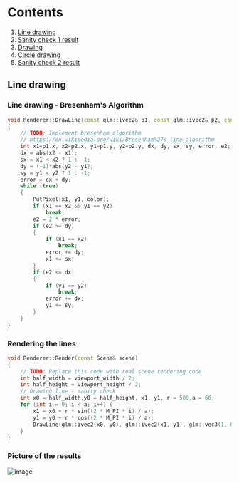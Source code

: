 # Contents

1. [ Line drawing ](#line-drawing)
2. [ Sanity check 1 result](#sanity-check-1-result)
3. [ Drawing ](#drawing)
4. [ Circle drawing ](#circle-drawing)
5. [ Sanity check 2 result](#sanity-check-2-result)
<a name="line-drawing"></a>
## Line drawing
### Line drawing - Bresenham's Algorithm

```c++
void Renderer::DrawLine(const glm::ivec2& p1, const glm::ivec2& p2, const glm::vec3& color)
{
	// TODO: Implement bresenham algorithm
	// https://en.wikipedia.org/wiki/Bresenham%27s_line_algorithm
	int x1=p1.x, x2=p2.x, y1=p1.y, y2=p2.y, dx, dy, sx, sy, error, e2;
	dx = abs(x2 - x1); 
	sx = x1 < x2 ? 1 : -1;
	dy = (-1)*abs(y2 - y1);
	sy = y1 < y2 ? 1 : -1;
	error = dx + dy;
	while (true)
	{
		PutPixel(x1, y1, color);
		if (x1 == x2 && y1 == y2)
			break;
		e2 = 2 * error;
		if (e2 >= dy)
		{
			if (x1 == x2) 
				break;
			error += dy;
			x1 += sx;
		}
		if (e2 <= dx)
		{
			if (y1 == y2)
				break;
			error += dx;
			y1 += sy;
		}
	}
}
```
### Rendering the lines

```c++
void Renderer::Render(const Scene& scene)
{
	// TODO: Replace this code with real scene rendering code
	int half_width = viewport_width / 2;
	int half_height = viewport_height / 2;
	// Drawing line - sanity check 
	int x0 = half_width,y0 = half_height, x1, y1, r = 500,a = 60;
	for (int i = 0; i < a; i++) {
		x1 = x0 + r * sin((2 * M_PI * i) / a);
		y1 = y0 + r * cos((2 * M_PI * i) / a);
		DrawLine(glm::ivec2(x0, y0), glm::ivec2(x1, y1), glm::vec3(1, 0, 2));
	}
}
```
### Picture of the results
![image](https://user-images.githubusercontent.com/83645233/201371508-7735b434-1bb7-478c-bcca-a272e0bc745b.png)
